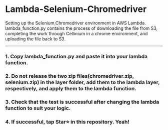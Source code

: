 # Lambda-Selenium-Chromedriver
Setting up the Selenium,Chromedriver environment in AWS Lambda.   
lambda_function.py contains the process of downloading the file from S3, completing the work through Cellinium in a chrome environment, and uploading the file back to S3.   

---
### 1. Copy lambda_function.py and paste it into your lambda function.
### 2. Do not release the two zip files(chromedriver.zip, selenium.zip) in the layer folder, add them to the lambda layer, respectively, and apply them to the lambda function.
### 3. Check that the test is successful after changing the lambda function to suit your logic.
### 4. If successful, tap Star⭐️ in this repository. Yeah!
